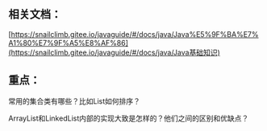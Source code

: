 ## 相关文档：

[https://snailclimb.gitee.io/javaguide/#/docs/java/Java%E5%9F%BA%E7%A1%80%E7%9F%A5%E8%AF%86](https://snailclimb.gitee.io/javaguide/#/docs/java/Java基础知识)

## 重点：

常用的集合类有哪些？比如List如何排序？

ArrayList和LinkedList内部的实现大致是怎样的？他们之间的区别和优缺点？

